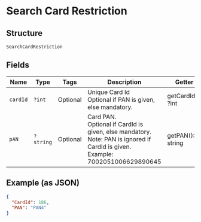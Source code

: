 
# Search Card Restriction

## Structure

`SearchCardRestriction`

## Fields

| Name | Type | Tags | Description | Getter | Setter |
|  --- | --- | --- | --- | --- | --- |
| `cardId` | `?int` | Optional | Unique Card Id<br>Optional if PAN is given, else mandatory. | getCardId(): ?int | setCardId(?int cardId): void |
| `pAN` | `?string` | Optional | Card PAN.<br>Optional if CardId is given, else mandatory.<br>Note: PAN is ignored if CardId is given.<br>Example: 7002051006629890645 | getPAN(): ?string | setPAN(?string pAN): void |

## Example (as JSON)

```json
{
  "CardId": 186,
  "PAN": "PAN4"
}
```

